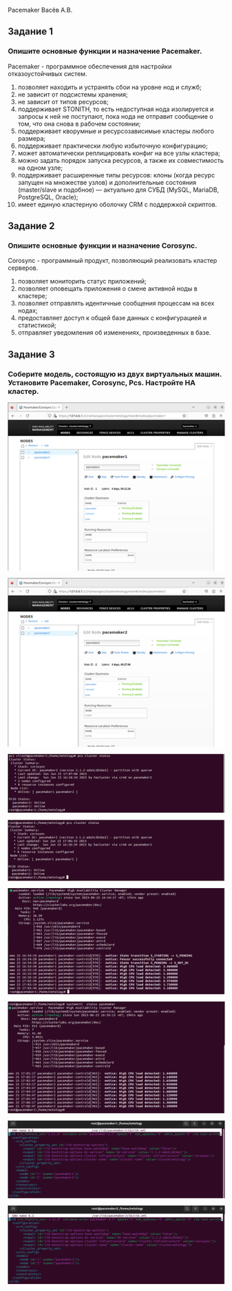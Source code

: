 Pacemaker Васёв А.В.

## Задание 1
### Опишите основные функции и назначение Pacemaker.

Pacemaker - программное обеспечения для настройки отказоустойчивых систем.

1. позволяет находить и устранять сбои на уровне нод и служб;
2. не зависит от подсистемы хранения;
3. не зависит от типов ресурсов;
4. поддерживает STONITH, то есть недоступная нода изолируется и запросы к ней не поступают, пока нода не отправит сообщение о том, что она снова в рабочем состоянии;
5. поддерживает кворумные и ресурсозависимые кластеры любого размера;
6. поддерживает практически любую избыточную конфигурацию;
7. может автоматически реплицировать конфиг на все узлы кластера;
8. можно задать порядок запуска ресурсов, а также их совместимость на одном узле;
9. поддерживает расширенные типы ресурсов: клоны (когда ресурс запущен на множестве узлов) и дополнительные состояния (master/slave и подобное) — актуально для СУБД (MySQL, MariaDB, PostgreSQL, Oracle);
10. имеет единую кластерную оболочку CRM с поддержкой скриптов.

## Задание 2
### Опишите основные функции и назначение Corosync.

Corosync - программный продукт, позволяющий реализовать кластер серверов.

1. позволяет мониторить статус приложений;
2. позволяет оповещать приложения о смене активной ноды в кластере;
3. позволяет отправлять идентичные сообщения процессам на всех нодах;
4. предоставляет доступ к общей базе данных с конфигурацией и статистикой;
5. отправляет уведомления об изменениях, произведенных в базе.

## Задание 3
### Соберите модель, состоящую из двух виртуальных машин. Установите Pacemaker, Corosync, Pcs. Настройте HA кластер.

![alt text](https://github.com/rus42/pacemaker/blob/main/Task_3.1.png)

![alt text](https://github.com/rus42/pacemaker/blob/main/Task_3.2.png)

![alt text](https://github.com/rus42/pacemaker/blob/main/Task_3.3.png)

![alt text](https://github.com/rus42/pacemaker/blob/main/Task_3.4.png)

![alt text](https://github.com/rus42/pacemaker/blob/main/Task_3.5.png)

![alt text](https://github.com/rus42/pacemaker/blob/main/Task_3.6.png)

![alt text](https://github.com/rus42/pacemaker/blob/main/Task_3.7.png)

![alt text](https://github.com/rus42/pacemaker/blob/main/Task_3.8.png)
